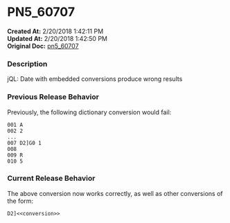 # PN5_60707

**Created At:** 2/20/2018 1:42:11 PM  
**Updated At:** 2/20/2018 1:42:50 PM  
**Original Doc:** [pn5_60707](https://docs.jbase.com/release-notes/pn5_60707)  


### Description

jQL: Date with embedded conversions produce wrong results



### Previous Release Behavior

Previously, the following dictionary conversion would fail:

```
001 A
002 2
...
007 D2]G0 1
008
009 R
010 5
```



### Current Release Behavior

The above conversion now works correctly, as well as other conversions of the form:

```
D2]<<conversion>>
```
